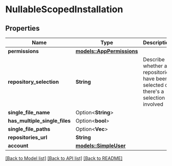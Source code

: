 # NullableScopedInstallation

## Properties

Name | Type | Description | Notes
------------ | ------------- | ------------- | -------------
**permissions** | [**models::AppPermissions**](app-permissions.md) |  | 
**repository_selection** | **String** | Describe whether all repositories have been selected or there's a selection involved | 
**single_file_name** | Option<**String**> |  | 
**has_multiple_single_files** | Option<**bool**> |  | [optional]
**single_file_paths** | Option<**Vec<String>**> |  | [optional]
**repositories_url** | **String** |  | 
**account** | [**models::SimpleUser**](simple-user.md) |  | 

[[Back to Model list]](../README.md#documentation-for-models) [[Back to API list]](../README.md#documentation-for-api-endpoints) [[Back to README]](../README.md)


